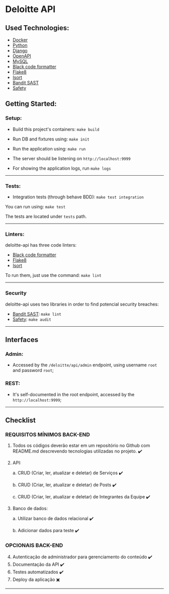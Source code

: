 # Deloitte API

## Used Technologies:
- [Docker](https://www.docker.com/)
- [Python](https://www.python.org/)
- [Django](https://www.djangoproject.com/)
- [OpenAPI](https://swagger.io/specification/)
- [MySQL](https://www.mysql.com/)
- [Black code formatter](https://black.readthedocs.io/en/stable/)
- [Flake8](https://flake8.pycqa.org/en/latest/)
- [Isort](https://readthedocs.org/projects/isort/)
- [Bandit SAST](https://bandit.readthedocs.io/en/latest/)
- [Safety](https://pyup.io/safety/)

## Getting Started:
### Setup:

* Build this project's containers: `make build`

* Run DB and fixtures using: `make init`

* Run the application using: `make run`

* The server should be listening on `http://localhost:9999`

* For showing the application logs, run `make logs`

---

### Tests:

* Integration tests (through behave BDD): `make test integration`

You can run using: `make test`

The tests are located under `tests` path.

---

### Linters:
deloitte-api has three code linters:

* [Black code formatter](https://black.readthedocs.io/en/stable/)
* [Flake8](https://flake8.pycqa.org/en/latest/)
* [Isort](https://readthedocs.org/projects/isort/)

To run them, just use the command: `make lint`

---

### Security
deloitte-api uses two libraries in order to find potencial security breaches:

* [Bandit SAST](https://bandit.readthedocs.io/en/latest/): `make lint`
* [Safety](https://pyup.io/safety/): `make audit`

---

## Interfaces

### Admin:
- Accessed by the `/deloitte/api/admin` endpoint, using username `root` and password `root`;

### REST:
- It's self-documented in the root endpoint, accessed by the `http://localhost:9999`;

---
## Checklist
### REQUISITOS MÍNIMOS BACK-END
1. Todos os códigos deverão estar em um repositório no Github com README.md descrevendo tecnologias utilizadas no projeto. ✔️
2. API:

    a. CRUD (Criar, ler, atualizar e deletar) de Serviços ✔️

    b. CRUD (Criar, ler, atualizar e deletar) de Posts ✔️

    c. CRUD (Criar, ler, atualizar e deletar) de Integrantes da Equipe ✔️
3. Banco de dados:

    a. Utilizar banco de dados relacional ✔️

    b. Adicionar dados para teste ✔️
### OPCIONAIS BACK-END
4. Autenticação de administrador para gerenciamento do conteúdo ✔️
5. Documentação da API ✔️
6. Testes automatizados ✔️
7. Deploy da aplicação ✖️

---